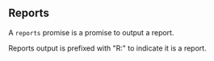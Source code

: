 ## Reports

A `reports` promise is a promise to output a report.

Reports output is prefixed with "R:" to indicate it is a report.

